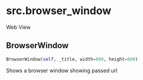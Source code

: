 <h1 id="src.browser_window">src.browser_window</h1>

Web View
<h2 id="src.browser_window.BrowserWindow">BrowserWindow</h2>

```python
BrowserWindow(self, _title, width=800, height=600)
```
Shows a browser window showing passed url
